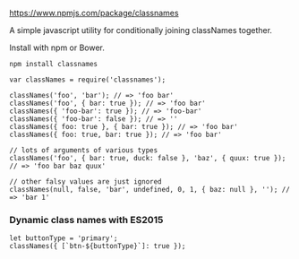<https://www.npmjs.com/package/classnames>

A simple javascript utility for conditionally joining classNames together.

Install with npm or Bower.

```
npm install classnames
```

```
var classNames = require('classnames');

classNames('foo', 'bar'); // => 'foo bar' 
classNames('foo', { bar: true }); // => 'foo bar' 
classNames({ 'foo-bar': true }); // => 'foo-bar' 
classNames({ 'foo-bar': false }); // => '' 
classNames({ foo: true }, { bar: true }); // => 'foo bar' 
classNames({ foo: true, bar: true }); // => 'foo bar' 
 
// lots of arguments of various types 
classNames('foo', { bar: true, duck: false }, 'baz', { quux: true }); // => 'foo bar baz quux' 
 
// other falsy values are just ignored 
classNames(null, false, 'bar', undefined, 0, 1, { baz: null }, ''); // => 'bar 1' 
```

### Dynamic class names with ES2015
```
let buttonType = 'primary';
classNames({ [`btn-${buttonType}`]: true });
```